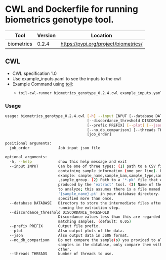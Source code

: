 # CWL and Dockerfile for running biometrics genotype tool.

| Tool | Version | Location |
|--- |--- |--- |
| biometrics   | 0.2.4   |  <https://pypi.org/project/biometrics/> |

## CWL

- CWL specification 1.0
- Use example_inputs.yaml to see the inputs to the cwl
- Example Command using [toil](https://toil.readthedocs.io):

```bash
    > toil-cwl-runner biometrics_genotype_0.2.4.cwl example_inputs.yaml
```

### Usage

```bash
usage: biometrics_genotype_0.2.4.cwl [-h] --input INPUT [--database DATABASE]
                                     [--discordance_threshold DISCORDANCE_THRESHOLD]
                                     [--prefix PREFIX] [--plot] [--json]
                                     [--no_db_comparison] [--threads THREADS]
                                     [job_order]

positional arguments:
  job_order             Job input json file

optional arguments:
  -h, --help            show this help message and exit
  --input INPUT         Can be one of three types: (1) path to a CSV file
                        containing sample information (one per line). For
                        example: sample_name,sample_bam,sample_type,sample_sex
                        ,sample_group. (2) Path to a '*.pk' file that was
                        produced by the 'extract' tool. (3) Name of the sample
                        to analyze; this assumes there is a file named
                        '{sample_name}.pk' in your database directory. Can be
                        specified more than once.
  --database DATABASE   Directory to store the intermediate files after
                        running the extraction step.
  --discordance_threshold DISCORDANCE_THRESHOLD
                        Discordance values less than this are regarded as
                        matching samples. (default: 0.05)
  --prefix PREFIX       Output file prefix.
  --plot                Also output plots of the data.
  --json                Also output data in JSON format.
  --no_db_comparison    Do not compare the sample(s) you provided to all
                        samples in the database, only compare them with each
                        other.
  --threads THREADS     Number of threads to use.
```
